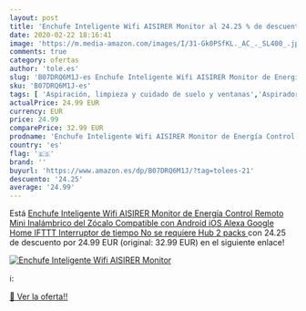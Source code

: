```yaml
---
layout: post
title: 'Enchufe Inteligente Wifi AISIRER Monitor al 24.25 % de descuento'
date: 2020-02-22 18:16:41
image: 'https://m.media-amazon.com/images/I/31-Gk0PSfKL._AC_._SL400_.jpg'
comments: true
category: ofertas
author: 'tole.es'
slug: 'B07DRQ6M1J-es Enchufe Inteligente Wifi AISIRER Monitor de Energía...'
sku: 'B07DRQ6M1J-es'
tags: [ 'Aspiración, limpieza y cuidado de suelo y ventanas','Aspiradoras','Bombillas','Bombillas Wi-Fi','Dispositivos de red','Hogar y cocina','Iluminación','Informática','Robots aspiradores','Routers','Sistemas WiFi Mesh','alexa','enchufe','google','home','ifttt','inteligente', ]
actualPrice: 24.99 EUR
currency: EUR
price: 24.99
comparePrice: 32.99 EUR
prodname: 'Enchufe Inteligente Wifi AISIRER Monitor de Energía Control Remoto Mini Inalámbrico del Zócalo Compatible con Android iOS Alexa Google Home IFTTT  Interruptor de tiempo  No se requiere Hub  2 packs '
country: 'es'
flag: '🇪🇸'
brand: ''
buyurl: 'https://www.amazon.es/dp/B07DRQ6M1J/?tag=tolees-21'
descuento: '24.25'
average: '24.99'
---
```


Está [Enchufe Inteligente Wifi AISIRER Monitor de Energía Control Remoto Mini Inalámbrico del Zócalo Compatible con Android iOS Alexa Google Home IFTTT  Interruptor de tiempo  No se requiere Hub  2 packs ](https://www.amazon.es/dp/B07DRQ6M1J/?tag=tolees-21) con 24.25 de descuento por 24.99 EUR (original: 32.99 EUR) en el siguiente enlace!

[![Enchufe Inteligente Wifi AISIRER Monitor](https://m.media-amazon.com/images/I/31-Gk0PSfKL._AC_._SL400_.jpg)](https://www.amazon.es/dp/B07DRQ6M1J/?tag=tolees-21)

ℹ️:


[🛒 Ver la oferta!!](https://www.amazon.es/dp/B07DRQ6M1J/?tag=tolees-21)
